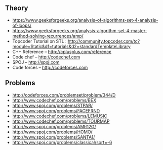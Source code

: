 ## Theory
- https://www.geeksforgeeks.org/analysis-of-algorithms-set-4-analysis-of-loops/
- https://www.geeksforgeeks.org/analysis-algorithm-set-4-master-method-solving-recurrences/amp/
- Topcoder Tutorial on STL : http://community.topcoder.com/tc?module=Static&d1=tutorials&d2=standardTemplateLibrary
- C++ Reference – http://cplusplus.com/reference
- Code chef – http://codechef.com
- SPOJ – http://spoj.com
- Code forces – http://codeforces.com

## Problems
- http://codeforces.com/problemset/problem/344/D
- http://www.codechef.com/problems/BEX
- http://www.spoj.com/problems/STPAR/
- http://www.spoj.com/problems/FACEFRND
- http://www.codechef.com/problems/LEMUSIC
- http://www.codechef.com/problems/TOURMAP
- http://www.spoj.com/problems/AMR12G/
- http://www.spoj.com/problems/HOMO/
- http://www.spoj.com/problems/SANTA1/
- http://www.spoj.com/problems/classical/sort=-6

